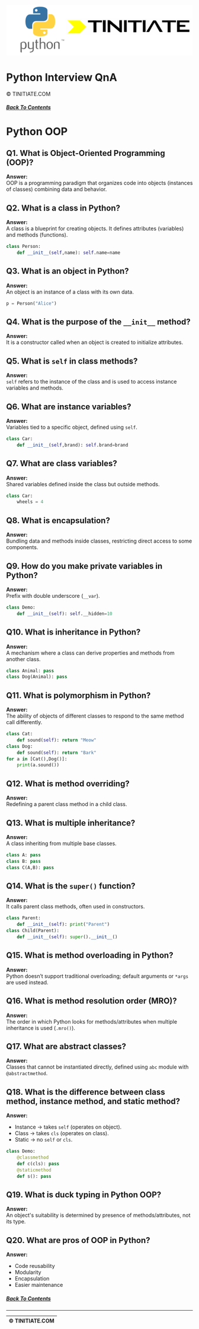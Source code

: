 ![Python Tinitiate Image](../python_tinitiate.png)

# Python Interview QnA
&copy; TINITIATE.COM

##### [Back To Contents](./README.md)

# Python OOP

## Q1. What is Object-Oriented Programming (OOP)?
**Answer:**  
OOP is a programming paradigm that organizes code into objects (instances of classes) combining data and behavior.

## Q2. What is a class in Python?
**Answer:**  
A class is a blueprint for creating objects. It defines attributes (variables) and methods (functions).  
```python
class Person:
    def __init__(self,name): self.name=name
```

## Q3. What is an object in Python?
**Answer:**  
An object is an instance of a class with its own data.  
```python
p = Person("Alice")
```

## Q4. What is the purpose of the `__init__` method?
**Answer:**  
It is a constructor called when an object is created to initialize attributes.

## Q5. What is `self` in class methods?
**Answer:**  
`self` refers to the instance of the class and is used to access instance variables and methods.

## Q6. What are instance variables?
**Answer:**  
Variables tied to a specific object, defined using `self`.  
```python
class Car:
    def __init__(self,brand): self.brand=brand
```

## Q7. What are class variables?
**Answer:**  
Shared variables defined inside the class but outside methods.  
```python
class Car:
    wheels = 4
```

## Q8. What is encapsulation?
**Answer:**  
Bundling data and methods inside classes, restricting direct access to some components.

## Q9. How do you make private variables in Python?
**Answer:**  
Prefix with double underscore (`__var`).  
```python
class Demo:
    def __init__(self): self.__hidden=10
```

## Q10. What is inheritance in Python?
**Answer:**  
A mechanism where a class can derive properties and methods from another class.  
```python
class Animal: pass
class Dog(Animal): pass
```

## Q11. What is polymorphism in Python?
**Answer:**  
The ability of objects of different classes to respond to the same method call differently.  
```python
class Cat: 
    def sound(self): return "Meow"
class Dog: 
    def sound(self): return "Bark"
for a in [Cat(),Dog()]:
    print(a.sound())
```

## Q12. What is method overriding?
**Answer:**  
Redefining a parent class method in a child class.

## Q13. What is multiple inheritance?
**Answer:**  
A class inheriting from multiple base classes.  
```python
class A: pass
class B: pass
class C(A,B): pass
```

## Q14. What is the `super()` function?
**Answer:**  
It calls parent class methods, often used in constructors.  
```python
class Parent: 
    def __init__(self): print("Parent")
class Child(Parent):
    def __init__(self): super().__init__()
```

## Q15. What is method overloading in Python?
**Answer:**  
Python doesn’t support traditional overloading; default arguments or `*args` are used instead.

## Q16. What is method resolution order (MRO)?
**Answer:**  
The order in which Python looks for methods/attributes when multiple inheritance is used (`.mro()`).

## Q17. What are abstract classes?
**Answer:**  
Classes that cannot be instantiated directly, defined using `abc` module with `@abstractmethod`.

## Q18. What is the difference between class method, instance method, and static method?
**Answer:**  
- Instance → takes `self` (operates on object).  
- Class → takes `cls` (operates on class).  
- Static → no `self` or `cls`.  
```python
class Demo:
    @classmethod
    def c(cls): pass
    @staticmethod
    def s(): pass
```

## Q19. What is duck typing in Python OOP?
**Answer:**  
An object's suitability is determined by presence of methods/attributes, not its type.

## Q20. What are pros of OOP in Python?
**Answer:**  
- Code reusability  
- Modularity  
- Encapsulation  
- Easier maintenance

##### [Back To Contents](./README.md)
***
| &copy; TINITIATE.COM |
|----------------------|
